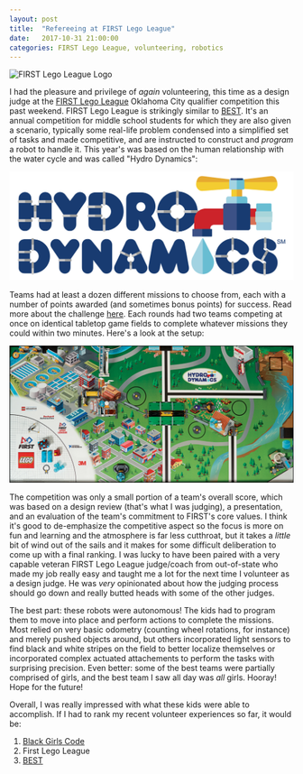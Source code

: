 ```yaml
---
layout: post
title:  "Refereeing at FIRST Lego League"
date:   2017-10-31 21:00:00 
categories: FIRST Lego League, volunteering, robotics
---
```


![FIRST Lego League Logo](https://github.com/jeremy-shannon/jeremy-shannon.github.io/blob/master/images/first_lego_league/fll_logo.jpg?raw=true)

I had the pleasure and privilege of *again* volunteering, this time as a design judge at the [FIRST Lego League](www.firstlegoleague.org/) Oklahoma City qualifier competition this past weekend. FIRST Lego League is strikingly similar to [BEST](http://jeremyshannon.com/2017/10/31/OKBEST.html). It's an annual competition for middle school students for which they are also given a scenario, typically some real-life problem condensed into a simplified set of tasks and made competitive, and are instructed to construct and *program* a robot to handle it. This year's was based on the human relationship with the water cycle and was called "Hydro Dynamics":

![Hydro Dynamics Logo](https://github.com/jeremy-shannon/jeremy-shannon.github.io/blob/master/images/first_lego_league/hydro_dynamics_logo.jpg?raw=true)

Teams had at least a dozen different missions to choose from, each with a number of points awarded (and sometimes bonus points) for success. Read more about the challenge [here](http://www.firstlegoleague.org/challenge#block-block-19). Each rounds had two teams competing at once on identical tabletop game fields to complete whatever missions they could within two minutes. Here's a look at the setup:

![Hydro Dynamics game field](https://github.com/jeremy-shannon/jeremy-shannon.github.io/blob/master/images/first_lego_league/play_field.jpg?raw=true)

The competition was only a small portion of a team's overall score, which was based on a design review (that's what I was judging), a presentation, and an evaluation of the team's commitment to FIRST's core values. I think it's good to de-emphasize the competitive aspect so the focus is more on fun and learning and the atmosphere is far less cutthroat, but it takes a *little* bit of wind out of the sails and it makes for some difficult deliberation to come up with a final ranking. I was lucky to have been paired with a very capable veteran FIRST Lego League judge/coach from out-of-state who made my job really easy and taught me a lot for the next time I volunteer as a design judge. He was *very* opinionated about how the judging process should go down and really butted heads with some of the other judges.

The best part: these robots were autonomous! The kids had to program them to move into place and perform actions to complete the missions. Most relied on very basic odometry (counting wheel rotations, for instance) and merely pushed objects around, but others incorporated light sensors to find black and white stripes on the field to better localize themselves or incorporated complex actuated attachements to perform the tasks with surprising precision. Even better: some of the best teams were partially comprised of girls, and the best team I saw all day was *all* girls. Hooray! Hope for the future!

Overall, I was really impressed with what these kids were able to accomplish. If I had to rank my recent volunteer experiences so far, it would be:

1. [Black Girls Code](http://jeremyshannon.com/2017/05/26/BGC-Robot-Expo.html)
2. First Lego League
3. [BEST](http://jeremyshannon.com/2017/10/31/OKBEST.html)